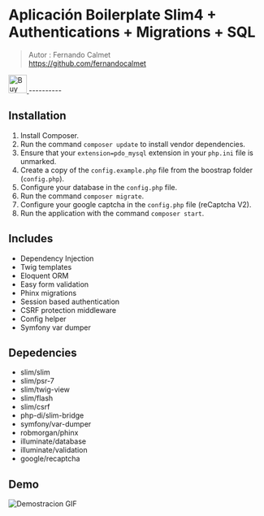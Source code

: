 # Aplicación Boilerplate Slim4 + Authentications + Migrations + SQL
> Autor : Fernando Calmet  
https://github.com/fernandocalmet  
<a href='https://ko-fi.com/fernandocalmet' target='_blank'>
  <img height='36' style='border:0px;height:36px;' src='https://az743702.vo.msecnd.net/cdn/kofi3.png?v=2' border='0' alt='Buy Me a Coffee at ko-fi.com' />
</a>
----------

## Installation

1. Install Composer.
2. Run the command `composer update` to install vendor dependencies.
3. Ensure that your `extension=pdo_mysql` extension in your `php.ini` file is unmarked.
4. Create a copy of the `config.example.php` file from the boostrap folder (`config.php`).
5. Configure your database in the `config.php` file.
6. Run the command `composer migrate`.
7. Configure your google captcha in the `config.php` file (reCaptcha V2).
8. Run the application with the command `composer start`.

## Includes
- Dependency Injection
- Twig templates
- Eloquent ORM
- Easy form validation
- Phinx migrations
- Session based authentication
- CSRF protection middleware
- Config helper
- Symfony var dumper

## Depedencies
- slim/slim
- slim/psr-7
- slim/twig-view
- slim/flash
- slim/csrf
- php-di/slim-bridge
- symfony/var-dumper
- robmorgan/phinx
- illuminate/database
- illuminate/validation
- google/recaptcha

## Demo
![Demostracion GIF](docs/demo.gif)
